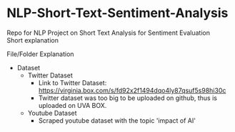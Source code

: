 # NLP-Short-Text-Sentiment-Analysis

Repo for NLP Project on Short Text Analysis for Sentiment Evaluation\
Short explanation


File/Folder Explanation

- Dataset
  - Twitter Dataset
    - Link to Twitter Dataset: https://virginia.box.com/s/fd92x2f1494dqo4ly87qsuf5s98hi30c
    - Twitter dataset was too big to be uploaded on github, thus is uploaded on UVA BOX.
  - Youtube Dataset
    - Scraped youtube dataset with the topic 'impact of AI'
